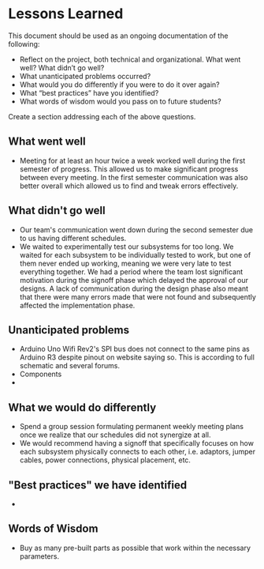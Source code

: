 # Lessons Learned

This document should be used as an ongoing documentation of the following:

- Reflect on the project, both technical and organizational. What went well? What didn’t go well? 
- What unanticipated problems occurred? 
- What would you do differently if you were to do it over again? 
- What “best practices” have you identified? 
- What words of wisdom would you pass on to future students?

Create a section addressing each of the above questions. 

## What went well
- Meeting for at least an hour twice a week worked well during the first semester of progress. This allowed us to make significant progress between every meeting. In the first semester communication was also better overall which allowed us to find and tweak errors effectively. 
## What didn't go well
- Our team's communication went down during the second semester due to us having different schedules.
- We waited to experimentally test our subsystems for too long. We waited for each subsystem to be individually tested to work, but one of them never ended up working, meaning we were very late to test everything together. We had a period where the team lost significant motivation during the signoff phase which delayed the approval of our designs. A lack of communication during the design phase also meant that there were many errors made that were not found and subsequently affected the implementation phase.
## Unanticipated problems 
- Arduino Uno Wifi Rev2's SPI bus does not connect to the same pins as Arduino R3 despite pinout on website saying so. This is according to full schematic and several forums.
- Components
- 

## What we would do differently
- Spend a group session formulating permanent weekly meeting plans once we realize that our schedules did not synergize at all. 
- We would recommend having a signoff that specifically focuses on how each subsystem physically connects to each other, i.e. adaptors, jumper cables, power connections, physical placement, etc.
## "Best practices" we have identified
- 
## Words of Wisdom
- Buy as many pre-built parts as possible that work within the necessary parameters.
